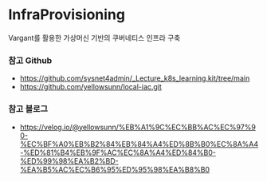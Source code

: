 # InfraProvisioning
Vargant를 활용한 가상머신 기반의 쿠버네티스 인프라 구축

### 참고 Github
- https://github.com/sysnet4admin/_Lecture_k8s_learning.kit/tree/main
- https://github.com/yellowsunn/local-iac.git

### 참고 블로그
- https://velog.io/@yellowsunn/%EB%A1%9C%EC%BB%AC%EC%97%90-%EC%BF%A0%EB%B2%84%EB%84%A4%ED%8B%B0%EC%8A%A4-%ED%81%B4%EB%9F%AC%EC%8A%A4%ED%84%B0-%ED%99%98%EA%B2%BD-%EA%B5%AC%EC%B6%95%ED%95%98%EA%B8%B0
